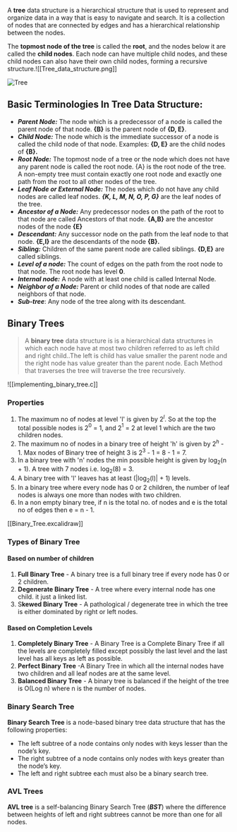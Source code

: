 A **tree** data structure is a hierarchical structure that is used to represent and organize data in a way that is easy to navigate and search. It is a collection of nodes that are connected by edges and has a hierarchical relationship between the nodes. 

The **topmost node of the tree** is called the **root**, and the nodes below it are called the **child nodes**. Each node can have multiple child nodes, and these child nodes can also have their own child nodes, forming a recursive structure.![[Tree_data_structure.png]]

![Tree](https://storage.googleapis.com/qvault-webapp-dynamic-assets/course_assets/SotCWXU.png)

## Basic Terminologies In Tree Data Structure:

- ***Parent Node:*** The node which is a predecessor of a node is called the parent node of that node. ****{B}**** is the parent node of ****{D, E}****.
- ***Child Node:*** The node which is the immediate successor of a node is called the child node of that node. Examples: ****{D, E}**** are the child nodes of ****{B}.****
- ***Root Node:*** The topmost node of a tree or the node which does not have any parent node is called the root node. {A} is the root node of the tree. A non-empty tree must contain exactly one root node and exactly one path from the root to all other nodes of the tree.
- ***Leaf Node or External Node:*** The nodes which do not have any child nodes are called leaf nodes. ***{K, L, M, N, O, P, G}*** are the leaf nodes of the tree.
- ***Ancestor of a Node:*** Any predecessor nodes on the path of the root to that node are called Ancestors of that node. ****{A,B}**** are the ancestor nodes of the node ****{E}****
- ***Descendant:*** Any successor node on the path from the leaf node to that node. ****{E,I}**** are the descendants of the node ****{B}.****
- ***Sibling:*** Children of the same parent node are called siblings. ****{D,E}**** are called siblings.
- ***Level of a node:*** The count of edges on the path from the root node to that node. The root node has level ****0****.
- ***Internal node:*** A node with at least one child is called Internal Node.
- ***Neighbor of a Node:*** Parent or child nodes of that node are called neighbors of that node.
- ***Sub-tree***: Any node of the tree along with its descendant.

## Binary Trees

>A **binary tree** data structure is is a hierarchical data structures in which each node have at most two children referred to as left child and right child..The left is child has value smaller the parent node and the right node has value greater than the parent node.
Each Method that traverses the tree will traverse the tree recursively.

![[implementing_binary_tree.c]]
### Properties
1. The maximum no of nodes at level 'l' is given by 2$^l$. So at the top the total possible nodes is 2$^0$ = 1, and 2$^1$ = 2 at level 1 which are the two children nodes.
2. The maximum no of nodes in a binary tree of height 'h' is given by 2$^h$ - 1. Max nodes of Binary tree of height 3 is 2$^3$ - 1 = 8 - 1 = 7.
3. In a binary tree with 'n' nodes the min possible height is given by log$_2$(n + 1). A tree with 7 nodes i.e. log$_2$(8) = 3.
4. A binary tree with 'l' leaves has at least (|log$_2$(l)| + 1) levels.
5. In a binary tree where every node has 0 or 2 children, the number of leaf nodes is always one more than nodes with two children.
6. In a non empty binary tree, if n is the total no. of nodes and e is the total no of edges then e = n - 1.

[[Binary_Tree.excalidraw]]
### Types of Binary Tree
#### Based on number of children
1. **Full Binary Tree** - A binary tree is a full binary tree if every node has 0 or 2 children.
2. **Degenerate Binary Tree** - A tree where every internal node has one child. it just a linked list.
3. S**kewed Binary Tree** - A pathological / degenerate tree in which the tree is either dominated by right or left nodes.

#### Based on Completion Levels
1. **Completely Binary Tree** - A Binary Tree is a Complete Binary Tree if all the levels are completely filled except possibly the last level and the last level has all keys as left as possible.
2. **Perfect Binary Tree** -A Binary Tree in which all the internal nodes have two children and all leaf nodes are at the same level.
3. **Balanced Binary Tree** - A binary tree is balanced if the height of the tree is O(Log n) where n is the number of nodes.

### Binary Search Tree
****Binary Search Tree**** is a node-based binary tree data structure that has the following properties:

- The left subtree of a node contains only nodes with keys lesser than the node’s key.
- The right subtree of a node contains only nodes with keys greater than the node’s key.
- The left and right subtree each must also be a binary search tree.

### AVL Trees
**AVL tree** is a self-balancing Binary Search Tree (***BST***) where the difference between heights of left and right subtrees cannot be more than one for all nodes.

